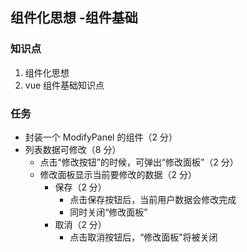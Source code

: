 ## 组件化思想 -组件基础

### 知识点

1. 组件化思想
2. vue 组件基础知识点

### 任务

- 封装一个 ModifyPanel 的组件（2 分）
- 列表数据可修改（8 分）
  - 点击“修改按钮”的时候，可弹出“修改面板”（2 分）
  - 修改面板显示当前要修改的数据（2 分）
    - 保存（2 分）
      - 点击保存按钮后，当前用户数据会修改完成
      - 同时关闭“修改面板”
    - 取消（2 分）
      - 点击取消按钮后，“修改面板”将被关闭
